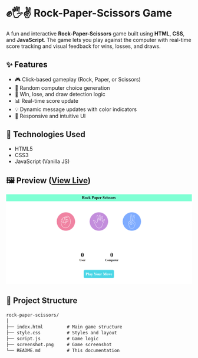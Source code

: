# ✊🖐✌️ Rock-Paper-Scissors Game

A fun and interactive **Rock-Paper-Scissors** game built using **HTML**, **CSS**, and **JavaScript**. The game lets you play against the computer with real-time score tracking and visual feedback for wins, losses, and draws.

## ✨ Features

- 🎮 Click-based gameplay (Rock, Paper, or Scissors)
- 🤖 Random computer choice generation
- 🧠 Win, lose, and draw detection logic
- 📊 Real-time score update
- 💡 Dynamic message updates with color indicators
- 📱 Responsive and intuitive UI

## 🚀 Technologies Used

- HTML5  
- CSS3  
- JavaScript (Vanilla JS)

## 🖼️ Preview (<a href="https://shivam0713.github.io/Rock-Paper-Scissors-Game/">View Live</a>)

![Game Preview](./Screenshot.png)

## 📂 Project Structure

```plaintext
rock-paper-scissors/
│
├── index.html         # Main game structure
├── style.css          # Styles and layout
├── script.js          # Game logic
├── screenshot.png     # Game screenshot
└── README.md          # This documentation

